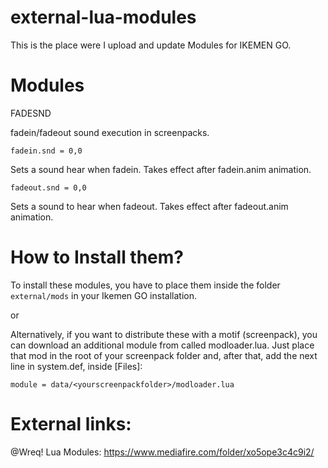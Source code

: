 # external-lua-modules
This is the place were I upload and update Modules for IKEMEN GO.

# Modules

FADESND

fadein/fadeout sound execution in screenpacks. 

```
fadein.snd = 0,0
```
Sets a sound hear when fadein. Takes effect after fadein.anim animation.
 
```
fadeout.snd = 0,0
```
Sets a sound to hear when fadeout. Takes effect after fadeout.anim animation.


# How to Install them?
To install these modules, you have to place them inside the folder ``external/mods`` in your Ikemen GO installation.

or 

Alternatively, if you want to distribute these with a motif (screenpack), you can download an additional module from  called modloader.lua. Just place that mod in the root of your screenpack folder and, after that, add the next line in system.def, inside [Files]:

```[Files]
module = data/<yourscreenpackfolder>/modloader.lua
```

# External links:

@Wreq! Lua Modules:
https://www.mediafire.com/folder/xo5ope3c4c9i2/
